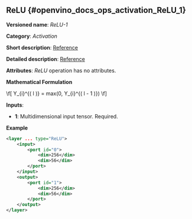 ## ReLU <a name="ReLU"></a> {#openvino_docs_ops_activation_ReLU_1}

**Versioned name**: *ReLU-1*

**Category**: *Activation*

**Short description**: [Reference](http://caffe.berkeleyvision.org/tutorial/layers/relu.html)

**Detailed description**: [Reference](https://github.com/Kulbear/deep-learning-nano-foundation/wiki/ReLU-and-Softmax-Activation-Functions#rectified-linear-units)

**Attributes**: *ReLU* operation has no attributes.

**Mathematical Formulation**

\f[
Y_{i}^{( l )} = max(0, Y_{i}^{( l - 1 )})
\f]

**Inputs**:

*   **1**: Multidimensional input tensor. Required.

**Example**

```xml
<layer ... type="ReLU">
    <input>
        <port id="0">
            <dim>256</dim>
            <dim>56</dim>
        </port>
    </input>
    <output>
        <port id="1">
            <dim>256</dim>
            <dim>56</dim>
        </port>
    </output>
</layer>

```